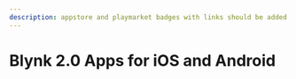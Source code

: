 ```yaml
---
description: appstore and playmarket badges with links should be added here
---
```


# Blynk 2.0 Apps for iOS and Android

